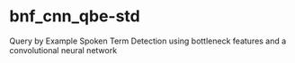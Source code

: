 # bnf_cnn_qbe-std
Query by Example Spoken Term Detection using bottleneck features and a convolutional neural network
